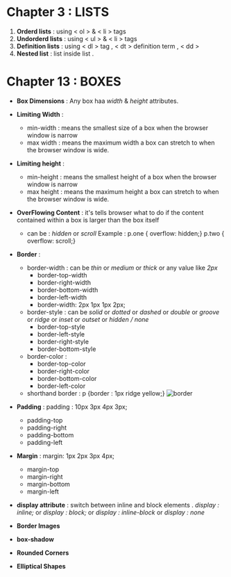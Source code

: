 # Chapter 3 : LISTS

1. **Orderd lists** : using < ol > & < li > tags
2. **Undorderd lists** : using < ul > & < li > tags
3. **Definition lists** : using < dl > tag , < dt > definition term , < dd >
4. **Nested list** : list inside list .


# Chapter 13 : BOXES

- **Box Dimensions** : Any box haa *width* & *height* attributes.
- **Limiting Width** : 
    - min-width : means the smallest size of a box when the browser window is narrow
    - max width : means the maximum width a box can stretch to when the browser window is wide.
- **Limiting height** : 
    - min-height : means the smallest height of a box when the browser window is narrow
    - max height : means the maximum height a box can stretch to when the browser window is wide.
- **OverFlowing Content** : it's tells browser what to do if the content contained within a box is larger than the box itself 
    - can be : *hidden* or *scroll*
        Example : p.one {
                    overflow: hidden;}
                  p.two {
                    overflow: scroll;}
- **Border** : 
    - border-width : can be *thin* or *medium* or *thick* or any value like *2px*
        - border-top-width
        - border-right-width
        - border-bottom-width
        - border-left-width
        - border-width: 2px 1px 1px 2px;
    - border-style : can be *solid* or *dotted* or *dashed* or *double* or *groove* or *ridge* or *inset* or *outset* or *hidden / none*
        - border-top-style
        - border-left-style
        - border-right-style
        - border-bottom-style
    - border-color : 
        - border-top-color
        - border-right-color
        - border-bottom-color
        - border-left-color
    - shorthand border : p {border : 1px ridge yellow;}
    ![border](https://www.w3schools.com/css/box-model.gif)

- **Padding** : padding : 10px 3px 4px 3px;
    - padding-top
    - padding-right
    - padding-bottom
    - padding-left

- **Margin** : margin: 1px 2px 3px 4px;
    - margin-top
    - margin-right
    - margin-bottom
    - margin-left

- **display attribute** : switch between inline and block elements . *display : inline;* or *display : block;* or *display : inline-block* or *display : none*

- **Border Images**
- **box-shadow**
- **Rounded Corners**
- **Elliptical Shapes**